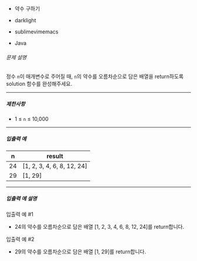 - 약수 구하기
- darklight

- sublimevimemacs

- Java 

###### 문제 설명

정수 `n`이 매개변수로 주어질 때, `n`의 약수를 오름차순으로 담은 배열을 return하도록 solution 함수를 완성해주세요.

------

##### 제한사항

- 1 ≤ `n` ≤ 10,000

------

##### 입출력 예

| n    | result                     |
| ---- | -------------------------- |
| 24   | [1, 2, 3, 4, 6, 8, 12, 24] |
| 29   | [1, 29]                    |

------

##### 입출력 예 설명

입출력 예 #1

- 24의 약수를 오름차순으로 담은 배열 [1, 2, 3, 4, 6, 8, 12, 24]를 return합니다.

입출력 예 #2

- 29의 약수를 오름차순으로 담은 배열 [1, 29]를 return합니다.